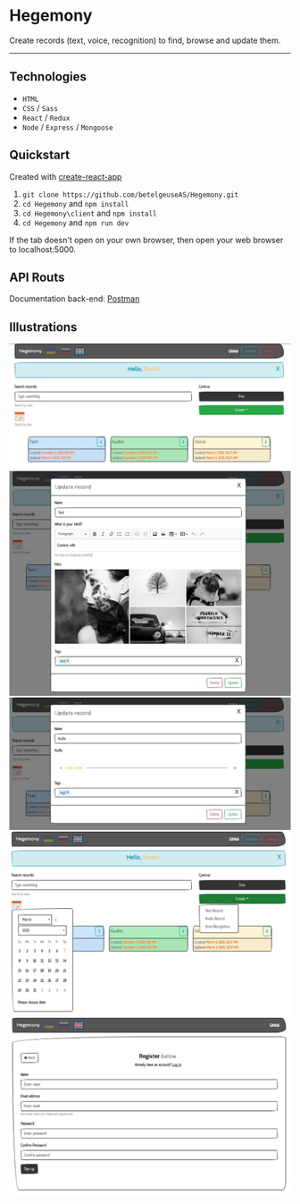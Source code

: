 # Hegemony
Create records (text, voice, recognition) to find, browse and update them.

---

## Technologies
* `HTML`
* `CSS` / `Sass`
* `React` / `Redux`
* `Node` / `Express` / `Mongoose`

## Quickstart
Created with [create-react-app](https://create-react-app.dev/docs/getting-started)
1. `git clone https://github.com/betelgeuseAS/Hegemony.git`
2. `cd Hegemony` and `npm install`
3. `cd Hegemony\client` and `npm install`
4. `cd Hegemony` and `npm run dev`

If the tab doesn't open on your own browser, then open your web browser to localhost:5000.

## API Routs
Documentation back-end: [Postman](https://web.postman.co/collections/6630209-b3c2e365-60c1-462b-946b-c4602cb818f0?version=latest&workspace=aa8055e5-dfa9-4c7e-807a-0e3ac6ee0674)

## Illustrations
![](/client/illustrations/01.jpg)
![](/client/illustrations/02.jpg)
![](/client/illustrations/03.jpg)
![](/client/illustrations/04.jpg)
![](/client/illustrations/05.jpg)
